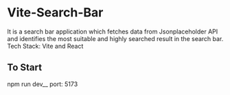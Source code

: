 # Vite-Search-Bar
It is a search bar application which fetches data from Jsonplaceholder API and identifies the most suitable and highly searched result in the search bar. Tech Stack: Vite and React
## To Start
npm run dev__
port: 5173
